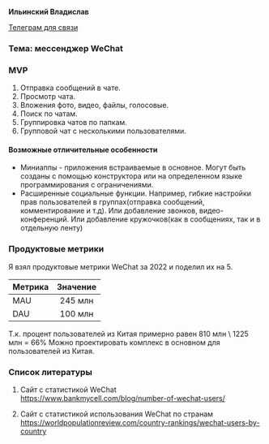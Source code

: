 **Ильинский Владислав**

[Телеграм для связи](https://t.me/Vilin0)

### Тема: мессенджер WeChat

### MVP

1. Отправка сообщений в чате.
2. Просмотр чата.
3. Вложения фото, видео, файлы, голосовые.
4. Поиск по чатам.
5. Группировка чатов по папкам.
6. Групповой чат с несколькими пользователями.

#### Возможные отличительные особенности

* Миниаппы - приложения встраиваемые в основное. Могут быть созданы с помощью конструктора или на определенном
языке программирования с ограничениями.
* Расширенные социальные функции. Например, гибкие настройки прав пользователей 
в группах(отправка сообщений, комментирование и т.д). Или добавление звонков, видео-конференций. 
Или добавление кружочков(как в сообщениях, так и в отдельную ленту)


### Продуктовые метрики

Я взял продуктовые метрики WeChat за 2022 и поделил их на 5. 

| Метрика                |  Значение  |
|------------------------|:----------:|
| MAU                    |  245  млн  |
| DAU                    |  100 млн   |



Т.к. процент пользователей из Китая примерно равен 810 млн \ 1225 млн = 66%
Можно проектировать комплекс в основном для пользователей из Китая.






### Список литературы

1. Сайт с статистикой WeChat 
https://www.bankmycell.com/blog/number-of-wechat-users/

2. Сайт с статистикой использования WeChat по странам
https://worldpopulationreview.com/country-rankings/wechat-users-by-country